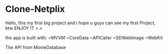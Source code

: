 # Clone-Netplix


Hello, this my first big project and i hope u guys can see my first Project, btw ENJOY IT  >.<

the app is built with:
~MVVM
~CoreData
~APICaller
~SDWebImage
~WebKit


The API from MovieDatabase

